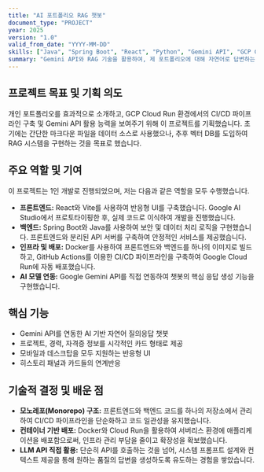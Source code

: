 ```yaml
---
title: "AI 포트폴리오 RAG 챗봇"
document_type: "PROJECT"
year: 2025
version: "1.0" 
valid_from_date: "YYYY-MM-DD" 
skills: ["Java", "Spring Boot", "React", "Python", "Gemini API", "GCP Cloud Run", "CI/CD"]
summary: "Gemini API와 RAG 기술을 활용하여, 제 포트폴리오에 대해 자연어로 답변하는 AI 챗봇 웹 애플리케이션을 1인 개발했습니다."
---
```


## 프로젝트 목표 및 기획 의도

개인 포트폴리오를 효과적으로 소개하고, GCP Cloud Run 환경에서의 CI/CD 파이프라인 구축 및 Gemini API 활용 능력을 보여주기 위해 이 프로젝트를 기획했습니다. 초기에는 간단한 마크다운 파일을 데이터 소스로 사용했으나, 추후 벡터 DB를 도입하여 RAG 시스템을 구현하는 것을 목표로 했습니다.

## 주요 역할 및 기여

이 프로젝트는 1인 개발로 진행되었으며, 저는 다음과 같은 역할을 모두 수행했습니다.

- **프론트엔드:** React와 Vite를 사용하여 반응형 UI를 구축했습니다. Google AI Studio에서 프로토타이핑한 후, 실제 코드로 이식하여 개발을 진행했습니다.
- **백엔드:** Spring Boot와 Java를 사용하여 보안 및 데이터 처리 로직을 구현했습니다. 프론트엔드와 분리된 API 서버를 구축하여 안정적인 서비스를 제공했습니다.
- **인프라 및 배포:** Docker를 사용하여 프론트엔드와 백엔드를 하나의 이미지로 빌드하고, GitHub Actions를 이용한 CI/CD 파이프라인을 구축하여 Google Cloud Run에 자동 배포했습니다.
- **AI 모델 연동:** Google Gemini API를 직접 연동하여 챗봇의 핵심 응답 생성 기능을 구현했습니다.

## 핵심 기능

- Gemini API를 연동한 AI 기반 자연어 질의응답 챗봇
- 프로젝트, 경력, 자격증 정보를 시각적인 카드 형태로 제공
- 모바일과 데스크탑을 모두 지원하는 반응형 UI
- 히스토리 패널과 카드들의 연계반응

## 기술적 결정 및 배운 점

- **모노레포(Monorepo) 구조:** 프론트엔드와 백엔드 코드를 하나의 저장소에서 관리하여 CI/CD 파이프라인을 단순화하고 코드 일관성을 유지했습니다.
- **컨테이너 기반 배포:** Docker와 Cloud Run을 활용하여 서버리스 환경에 애플리케이션을 배포함으로써, 인프라 관리 부담을 줄이고 확장성을 확보했습니다.
- **LLM API 직접 활용:** 단순히 API를 호출하는 것을 넘어, 시스템 프롬프트 설계와 컨텍스트 제공을 통해 원하는 품질의 답변을 생성하도록 유도하는 경험을 쌓았습니다.